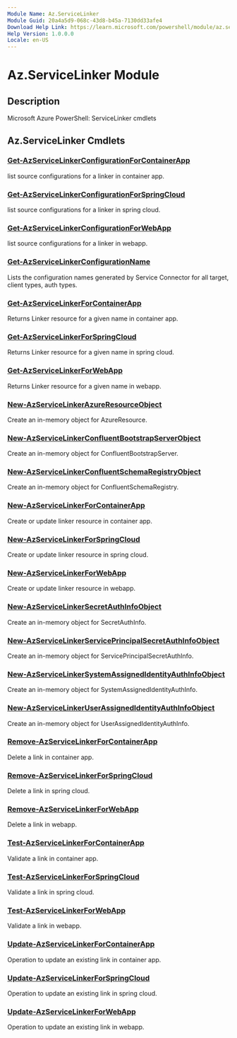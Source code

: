 ```yaml
---
Module Name: Az.ServiceLinker
Module Guid: 20a4a5d9-068c-43d8-b45a-7130dd33afe4
Download Help Link: https://learn.microsoft.com/powershell/module/az.servicelinker
Help Version: 1.0.0.0
Locale: en-US
---
```


# Az.ServiceLinker Module
## Description
Microsoft Azure PowerShell: ServiceLinker cmdlets

## Az.ServiceLinker Cmdlets
### [Get-AzServiceLinkerConfigurationForContainerApp](Get-AzServiceLinkerConfigurationForContainerApp.md)
list source configurations for a linker in container app.

### [Get-AzServiceLinkerConfigurationForSpringCloud](Get-AzServiceLinkerConfigurationForSpringCloud.md)
list source configurations for a linker in spring cloud.

### [Get-AzServiceLinkerConfigurationForWebApp](Get-AzServiceLinkerConfigurationForWebApp.md)
list source configurations for a linker in webapp.

### [Get-AzServiceLinkerConfigurationName](Get-AzServiceLinkerConfigurationName.md)
Lists the configuration names generated by Service Connector for all target, client types, auth types.

### [Get-AzServiceLinkerForContainerApp](Get-AzServiceLinkerForContainerApp.md)
Returns Linker resource for a given name in container app.

### [Get-AzServiceLinkerForSpringCloud](Get-AzServiceLinkerForSpringCloud.md)
Returns Linker resource for a given name in spring cloud.

### [Get-AzServiceLinkerForWebApp](Get-AzServiceLinkerForWebApp.md)
Returns Linker resource for a given name in webapp.

### [New-AzServiceLinkerAzureResourceObject](New-AzServiceLinkerAzureResourceObject.md)
Create an in-memory object for AzureResource.

### [New-AzServiceLinkerConfluentBootstrapServerObject](New-AzServiceLinkerConfluentBootstrapServerObject.md)
Create an in-memory object for ConfluentBootstrapServer.

### [New-AzServiceLinkerConfluentSchemaRegistryObject](New-AzServiceLinkerConfluentSchemaRegistryObject.md)
Create an in-memory object for ConfluentSchemaRegistry.

### [New-AzServiceLinkerForContainerApp](New-AzServiceLinkerForContainerApp.md)
Create or update linker resource in container app.

### [New-AzServiceLinkerForSpringCloud](New-AzServiceLinkerForSpringCloud.md)
Create or update linker resource in spring cloud.

### [New-AzServiceLinkerForWebApp](New-AzServiceLinkerForWebApp.md)
Create or update linker resource in webapp.

### [New-AzServiceLinkerSecretAuthInfoObject](New-AzServiceLinkerSecretAuthInfoObject.md)
Create an in-memory object for SecretAuthInfo.

### [New-AzServiceLinkerServicePrincipalSecretAuthInfoObject](New-AzServiceLinkerServicePrincipalSecretAuthInfoObject.md)
Create an in-memory object for ServicePrincipalSecretAuthInfo.

### [New-AzServiceLinkerSystemAssignedIdentityAuthInfoObject](New-AzServiceLinkerSystemAssignedIdentityAuthInfoObject.md)
Create an in-memory object for SystemAssignedIdentityAuthInfo.

### [New-AzServiceLinkerUserAssignedIdentityAuthInfoObject](New-AzServiceLinkerUserAssignedIdentityAuthInfoObject.md)
Create an in-memory object for UserAssignedIdentityAuthInfo.

### [Remove-AzServiceLinkerForContainerApp](Remove-AzServiceLinkerForContainerApp.md)
Delete a link in container app.

### [Remove-AzServiceLinkerForSpringCloud](Remove-AzServiceLinkerForSpringCloud.md)
Delete a link in spring cloud.

### [Remove-AzServiceLinkerForWebApp](Remove-AzServiceLinkerForWebApp.md)
Delete a link in webapp.

### [Test-AzServiceLinkerForContainerApp](Test-AzServiceLinkerForContainerApp.md)
Validate a link in container app.

### [Test-AzServiceLinkerForSpringCloud](Test-AzServiceLinkerForSpringCloud.md)
Validate a link in spring cloud.

### [Test-AzServiceLinkerForWebApp](Test-AzServiceLinkerForWebApp.md)
Validate a link in webapp.

### [Update-AzServiceLinkerForContainerApp](Update-AzServiceLinkerForContainerApp.md)
Operation to update an existing link in container app.

### [Update-AzServiceLinkerForSpringCloud](Update-AzServiceLinkerForSpringCloud.md)
Operation to update an existing link in spring cloud.

### [Update-AzServiceLinkerForWebApp](Update-AzServiceLinkerForWebApp.md)
Operation to update an existing link in webapp.

